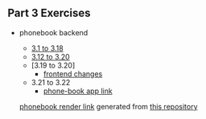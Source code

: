 ## Part 3 Exercises
- phonebook backend
  - [3.1 to 3.18](./phonebook-backend)
  - [3.12 to 3.20](./phonebook-backend)
  - [3.19 to 3.20]
     - [frontend changes](../Part2/phonebook)
  - 3.21 to 3.22
     - [phone-book app link](https://phone-book-qotb.onrender.com/)
  
  [phonebook render link](https://phone-book-qotb.onrender.com/) generated from [this repository](https://github.com/dmonicag/node)
